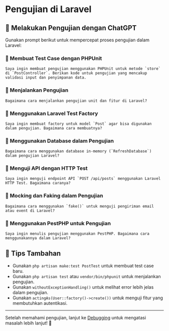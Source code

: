 # Pengujian di Laravel

## 🚀 Melakukan Pengujian dengan ChatGPT
Gunakan prompt berikut untuk mempercepat proses pengujian dalam Laravel:

### 🔹 Membuat Test Case dengan PHPUnit
```
Saya ingin membuat pengujian menggunakan PHPUnit untuk metode `store` di `PostController`. Berikan kode untuk pengujian yang mencakup validasi input dan penyimpanan data.
```

### 🔹 Menjalankan Pengujian
```
Bagaimana cara menjalankan pengujian unit dan fitur di Laravel?
```

### 🔹 Menggunakan Laravel Test Factory
```
Saya ingin membuat factory untuk model `Post` agar bisa digunakan dalam pengujian. Bagaimana cara membuatnya?
```

### 🔹 Menggunakan Database dalam Pengujian
```
Bagaimana cara menggunakan database in-memory (`RefreshDatabase`) dalam pengujian Laravel?
```

### 🔹 Menguji API dengan HTTP Test
```
Saya ingin menguji endpoint API `POST /api/posts` menggunakan Laravel HTTP Test. Bagaimana caranya?
```

### 🔹 Mocking dan Faking dalam Pengujian
```
Bagaimana cara menggunakan `fake()` untuk menguji pengiriman email atau event di Laravel?
```

### 🔹 Menggunakan PestPHP untuk Pengujian
```
Saya ingin menulis pengujian menggunakan PestPHP. Bagaimana cara menggunakannya dalam Laravel?
```

## 🎯 Tips Tambahan
- Gunakan `php artisan make:test PostTest` untuk membuat test case baru.
- Gunakan `php artisan test` atau `vendor/bin/phpunit` untuk menjalankan pengujian.
- Gunakan `withoutExceptionHandling()` untuk melihat error lebih jelas dalam pengujian.
- Gunakan `actingAs(User::factory()->create())` untuk menguji fitur yang membutuhkan autentikasi.

---
Setelah memahami pengujian, lanjut ke [Debugging](debugging.md) untuk mengatasi masalah lebih lanjut! 🚀

